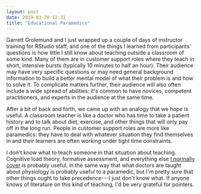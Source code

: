 ```yaml
---
layout: post
date: 2019-03-20 12:31
title: "Educational Paramedics"
---
```


Garrett Grolemund and I just wrapped up a couple of days of instructor training for RStudio staff,
and one of the things I learned from participants' questions is
how little I still know about teaching outside a classroom of some kind.
Many of them are in customer support roles
where they teach in short, intensive bursts
(typically 10 minutes to half an hour).
Their audience may have very specific questions or may need general background information
to build a better mental model of what their problem is and how to solve it.
To complicate matters further,
their audience will also often include a wide spread of abilities:
it's common to have novices, competent practitioners, and experts in the audience at the same time.

After a bit of back and forth,
we came up with an analogy that we hope is useful.
A classroom teacher is like a doctor who has time to take a patient history
and to talk about diet, exercise, and other things that will only pay off in the long run.
People in customer support roles are more like paramedics:
they have to deal with whatever situation they find themselves in
and their learners are often working under tight time constraints.

I don't know what to teach someone in that situation about teaching.
Cognitive load theory, formative assessment, and everything else [I normally cover](http://teachtogether.tech)
is probably useful,
in the same way that what doctors are taught about physiology is probably useful to a paramedic,
but I'm pretty sure that other things ought to take precedence---I just don't know what.
If anyone knows of literature on this kind of teaching,
I'd be very grateful for pointers.
